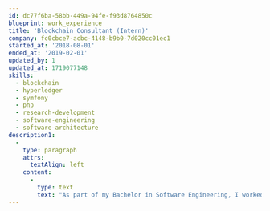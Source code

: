 ```yaml
---
id: dc77f6ba-58bb-449a-94fe-f93d8764850c
blueprint: work_experience
title: 'Blockchain Consultant (Intern)'
company: fc0cbce7-acbc-4148-b9b0-7d020cc01ec1
started_at: '2018-08-01'
ended_at: '2019-02-01'
updated_by: 1
updated_at: 1719077148
skills:
  - blockchain
  - hyperledger
  - symfony
  - php
  - research-development
  - software-engineering
  - software-architecture
description1:
  -
    type: paragraph
    attrs:
      textAlign: left
    content:
      -
        type: text
        text: "As part of my Bachelor in Software Engineering, I worked as a Blockchain Intern in Curacao. During my internship, I conducted extensive research on the potential applications of Blockchain technology within the company's portfolio. I compiled my findings into an advisory report, highlighting innovative opportunities for the company to leverage Blockchain. Additionally, I developed a Blockchain-integrated prototype within an existing system, Sentoo, demonstrating practical applications of the technology. Throughout my internship, I also gained foundational knowledge in the BE-Informed low-code tool, enhancing my ability to create efficient and scalable solutions."
---
```

